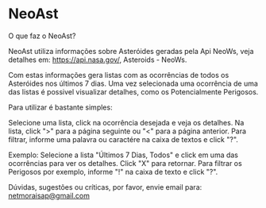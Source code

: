 # NeoAst
O que faz o NeoAst?

NeoAst utiliza informações sobre Asteróides geradas pela Api NeoWs, veja detalhes em: https://api.nasa.gov/, Asteroids - NeoWs.

Com estas informações gera listas com as ocorrências de todos os Asteróides nos últimos 7 dias. Uma vez selecionada uma ocorrência de uma das listas é possivel visualizar detalhes, como os Potencialmente Perigosos.

Para utilizar é bastante simples:

Selecione uma lista, click na ocorrência desejada e veja os detalhes.
Na lista, click ">" para a página seguinte ou "<" para a página anterior.
Para filtrar, informe uma palavra ou caractére na caixa de textos e click "?".

Exemplo: Selecione a lista "Últimos 7 Dias, Todos" e click em uma das ocorrências para ver os detalhes. Click "X" para retornar. Para filtrar os Perigosos por exemplo, informe "!" na caixa de texto e click "?".

Dúvidas, sugestões ou críticas, por favor, envie email para: netmoraisap@gmail.com
